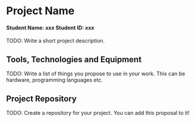 # Project Name
#### Student Name: *xxx*   Student ID: *xxx*

TODO: Write a short project description.

## Tools, Technologies and Equipment

TODO: Write a list of things you propose to use in your work. This can be hardware, programming languages etc.

## Project Repository
TODO: Create a repository for your project. You can add this proposal to it!


